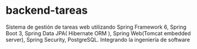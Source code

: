 # backend-tareas
Sistema de gestión de tareas web utilizando Spring Framework 6, Spring Boot 3, Spring Data JPA( Hibernate ORM ), Spring Web(Tomcat embedded server), Spring Security, PostgreSQL. Integrando la ingeniería de software
